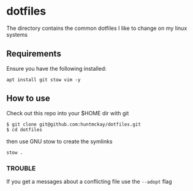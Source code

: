 # dotfiles

The directory contains the common dotfiles I like to change on my linux systems

## Requirements

Ensure you have the following installed:

`apt install git stow vim -y`

## How to use

Check out this repo into your $HOME dir with git

```bash
$ git clone git@github.com:huntmckay/dotfiles.git
$ cd dotfiles
```

then use GNU stow to create the symlinks

```bash
stow .
```

### TROUBLE

If you get a messages about a conflicting file use the `--adopt` flag 

